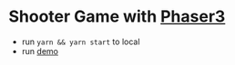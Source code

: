 # Shooter Game with [Phaser3](https://photonstorm.github.io/phaser3-docs/index.html)

- run `yarn && yarn start` to local
- run [demo](https://cdroma.ru/side/)
